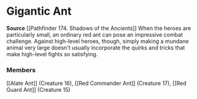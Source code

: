 ﻿---
creature_family: Gigantic Ant
id: '304'
name: Gigantic Ant
rarity: Common
source: '[[DATABASE/source/Pathfinder 174. Shadows of the Ancients|Pathfinder #174:
  Shadows of the Ancients]]'
trait: null
type: Creature Family

---
# Gigantic Ant

**Source** [[Pathfinder 174. Shadows of the Ancients]]
When the heroes are particularly small, an ordinary red ant can pose an impressive combat challenge. Against high-level heroes, though, simply making a mundane animal very large doesn't usually incorporate the quirks and tricks that make high-level fights so satisfying.

### Members

[[Alate Ant]] (Creature 16), [[Red Commander Ant]] (Creature 17), [[Red Guard Ant]] (Creature 15)